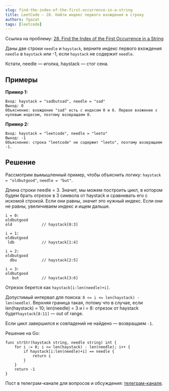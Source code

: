 ```yaml
---
slug: find-the-index-of-the-first-occurrence-in-a-string
title: LeetCode — 28. Найти индекс первого вхождения в строку
authors: fgazat
tags: [leetcode]
---
```


Ссылка на проблему:
[28. Find the Index of the First Occurrence in a String](https://leetcode.com/problems/find-the-index-of-the-first-occurrence-in-a-string/description/)

Даны две строки `needle` и `haystack`, верните индекс первого вхождения `needle` в `haystack` или -1, если `haystack` не
содержит `needle`.

Кстати, needle — иголка, haystack — стог сена.

## Примеры

**Пример 1:**

```
Вход: haystack = "sadbutsad", needle = "sad"
Выход: 0
Объяснение: вхождение "sad" есть с индесом 0 и 6. Первое вхожение с нулевым индесом, поэтому возвращаем 0.
```

**Пример 2:**

```
Вход: haystack = "leetcode", needle = "leeto"
Выход: -1
Объяснение: строка "leetcode" не содержит "leeto", поэтому возвращаем -1.
```

## Решение

Рассмотрим вымышленный пример, чтобы объяснить логику: `haystack = "oldbutgood"`, `needle = "but"`.

Длина строки needle = 3. Значит, мы можем построить цикл, в котором будем брать отрезок в 3 символа от haystack и
сравнивать его с искомой строкой. Если они равны, значит это нужный индекс. Если они не равны, увеличиваем индекс и ищем
дальше.

```
i = 0:
oldbutgood
old				// haystack[0:3]

i = 1:
oldbutgood
 ldb			// haystack[1:4]

i = 2:
oldbutgood
  dbu			// haystack[2:5]

i = 3:
oldbutgood
   but			// haystack[3:6]
```

Отрезок берется как `haystack[i:len(needle)+i]`.

Допустимый интервал для поиска: `0 <= i <= len(haystack) - len(needle)`. Верхняя граница такая, потому что в случае,
если len(haystack) = 10; len(needle) = 3 и i = 8: отрезок от haystack будет`haystack[8:11]` — out of range.

Если цикл завершился и совпадений не найдено — возвращаем `-1`.

Решение на Go:

```(go)
func strStr(haystack string, needle string) int {
    for i := 0; i <= len(haystack) - len(needle); i++ {
        if haystack[i:len(needle)+i] == needle {
            return i
        }
    }
    return -1
}
```

Пост в телеграм-канале для вопросов и обсуждения: [телеграм-канале](https://t.me).
